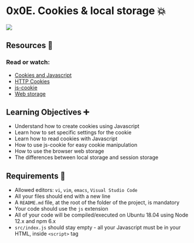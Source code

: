 # 0x0E. Cookies & local storage :boom:
![](https://helpezee.files.wordpress.com/2020/09/0b585-1um18fys7e_lb6w0jtsscvq.png)

## Resources :pushpin:
### Read or watch:

- [Cookies and Javascript](https://www.w3schools.com/js/js_cookies.asp)
- [HTTP Cookies](https://developer.mozilla.org/en-US/docs/Web/HTTP/Cookies)
- [js-cookie](https://github.com/js-cookie/js-cookie)
- [Web storage](https://www.w3schools.com/html/html5_webstorage.asp)

## Learning Objectives :heavy_plus_sign:
- Understand how to create cookies using Javascript
- Learn how to set specific settings for the cookie
- Learn how to read cookies with Javascript
- How to use js-cookie for easy cookie manipulation
- How to use the browser web storage
- The differences between local storage and session storage
## Requirements :hammer:
- Allowed editors: ```vi```, ```vim```, ```emacs```, ```Visual Studio Code```
- All your files should end with a new line
- A ```README.md``` file, at the root of the folder of the project, is mandatory
- Your code should use the ```js``` extension
- All of your code will be compiled/executed on Ubuntu 18.04 using Node 12.x and npm 6.x
- ```src/index.js``` should stay empty - all your Javascript must be in your HTML, inside ```<script>``` tag
